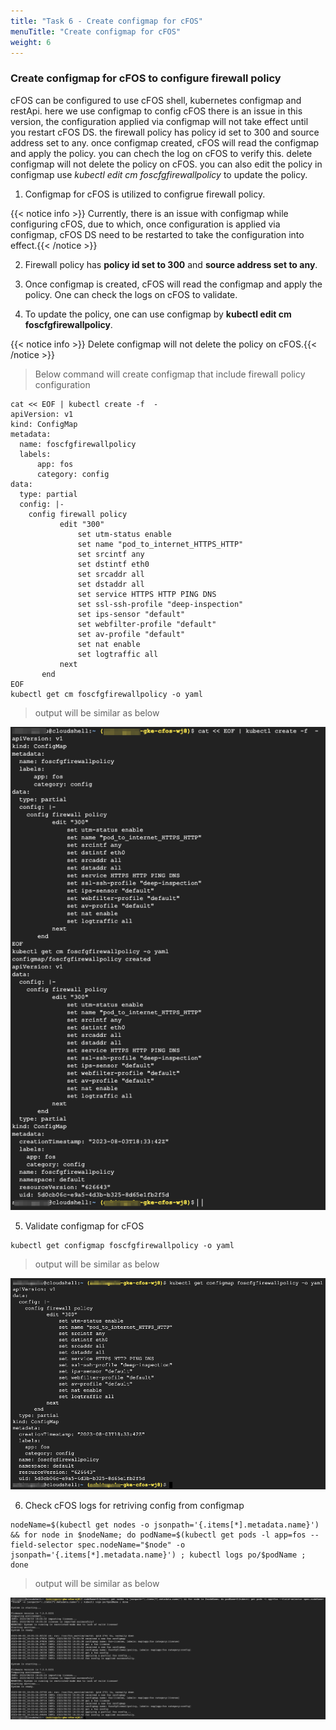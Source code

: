 ```yaml
---
title: "Task 6 - Create configmap for cFOS"
menuTitle: "Create configmap for cFOS"
weight: 6
---
```


### Create configmap for cFOS to configure firewall policy

cFOS can be configured to use cFOS shell, kubernetes configmap and restApi. here we use configmap to config cFOS
there is an issue in this version, the configuration applied via configmap will not take effect until you restart cFOS DS.
the firewall policy has policy id set to 300 and source address set to any. once configmap created, cFOS will read the configmap and apply the policy. you can chech the log on cFOS to verify this.
delete configmap will not delete the policy on cFOS. you can also edit the policy in configmap use *kubectl edit cm foscfgfirewallpolicy* to update the policy.

1. Configmap for cFOS is utilized to configrue firewall policy.

{{< notice info >}} Currently, there is an issue with configmap while configuring cFOS, due to which, once configuration is applied via configmap, cFOS DS need to be restarted to take the configuration into effect.{{< /notice >}}

2. Firewall policy has **policy id set to 300** and **source address set to any**. 

3. Once configmap is created, cFOS will read the configmap and apply the policy. One can check the logs on cFOS to validate. 

4. To update the policy, one can use configmap by **kubectl edit cm foscfgfirewallpolicy**.

{{< notice info >}} Delete configmap will not delete the policy on cFOS.{{< /notice >}}

> Below command will create configmap that include firewall policy configuration

```
cat << EOF | kubectl create -f  -
apiVersion: v1
kind: ConfigMap
metadata:
  name: foscfgfirewallpolicy
  labels:
      app: fos
      category: config
data:
  type: partial
  config: |-
    config firewall policy
           edit "300"
               set utm-status enable
               set name "pod_to_internet_HTTPS_HTTP"
               set srcintf any
               set dstintf eth0
               set srcaddr all
               set dstaddr all
               set service HTTPS HTTP PING DNS
               set ssl-ssh-profile "deep-inspection"
               set ips-sensor "default"
               set webfilter-profile "default"
               set av-profile "default"
               set nat enable
               set logtraffic all
           next
       end
EOF
kubectl get cm foscfgfirewallpolicy -o yaml 
```

> output will be similar as below

![envOutput](configmap.png)

5. Validate configmap for cFOS

```
kubectl get configmap foscfgfirewallpolicy -o yaml
```

> output will be similar as below

![envOutput](v-configmap.png)

6. Check cFOS logs for retriving config from configmap

```
nodeName=$(kubectl get nodes -o jsonpath='{.items[*].metadata.name}') && for node in $nodeName; do podName=$(kubectl get pods -l app=fos --field-selector spec.nodeName="$node" -o jsonpath='{.items[*].metadata.name}') ; kubectl logs po/$podName ; done
```

> output will be similar as below

![envOutput](v-configmap-logs.png)